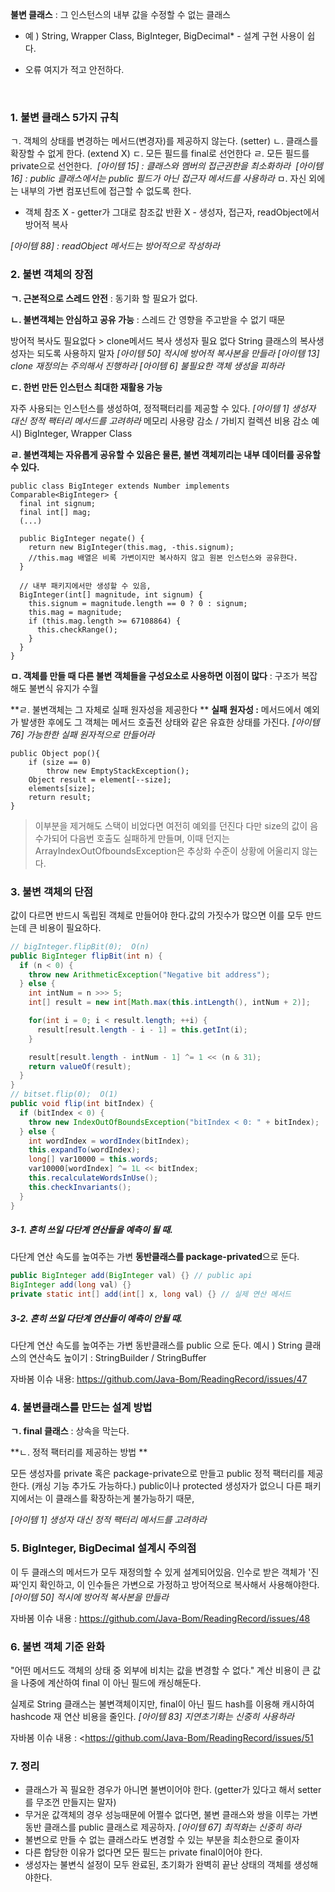 **불변 클래스** : 그 인스턴스의 내부 값을 수정할 수 없는 클래스

*  예 ) String, Wrapper Class, BigInteger, BigDecimal*  - 설계 구현 사용이 쉽다.

*  오류 여지가 적고 안전하다.

   ​

### 1. 불변 클래스 5가지 규칙

ㄱ. 객체의 상태를 변경하는 메서드(변경자)를 제공하지 않는다. (setter)
ㄴ. 클래스를 확장할 수 없게 한다. (extend X)
ㄷ. 모든 필드를 final로 선언한다
ㄹ. 모든 필드를 private으로 선언한다.
​    *[아이템 15] : 클래스와 멤버의 접근권한을 최소화하라*
​    *[아이템 16] : public 클래스에서는 public 필드가 아닌 접근자 메서드를 사용하라*
ㅁ. 자신 외에는 내부의 가변 컴포넌트에 접근할 수 없도록 한다. 

   - 객체 참조 X   - getter가 그대로 참조값 반환 X   - 생성자, 접근자, readObject에서 방어적 복사

   *[아이템 88] : readObject 메서드는 방어적으로 작성하라*



### 2. 불변 객체의 장점

**ㄱ. 근본적으로 스레드 안전** : 동기화 할 필요가 없다.

**ㄴ. 불변객체는 안심하고 공유 가능** : 스레드 간 영향을 주고받을 수 없기 때문

방어적 복사도 필요없다 > clone메서드 복사 생성자 필요 없다
  String 클래스의 복사생성자는 되도록 사용하지 말자
  *[아이템 50] 적시에 방어적 복사본을 만들라*
  *[아이템 13] clone 재정의는 주의해서 진행하라*
  *[아이템 6] 불필요한 객체 생성을 피하라*

**ㄷ. 한번 만든 인스턴스 최대한 재활용 가능**

자주 사용되는 인스턴스를 생성하여, 정적팩터리를 제공할 수 있다. 
*[아이템 1] 생성자 대신 정적 팩터리 메서드를 고려하라*
메모리 사용량 감소 / 가비지 컬렉션 비용 감소
예시) BigInteger, Wrapper Class

**ㄹ. 불변객체는 자유롭게 공유할 수 있음은 물론, 불변 객체끼리는 내부 데이터를 공유할 수 있다.**

```
public class BigInteger extends Number implements Comparable<BigInteger> {
  final int signum;
  final int[] mag;
  (...)

  public BigInteger negate() {
    return new BigInteger(this.mag, -this.signum);
    //this.mag 배열은 비록 가변이지만 복사하지 않고 원본 인스턴스와 공유한다.
  }

  // 내부 패키지에서만 생성할 수 있음, 
  BigInteger(int[] magnitude, int signum) {
    this.signum = magnitude.length == 0 ? 0 : signum;
    this.mag = magnitude;
    if (this.mag.length >= 67108864) {
      this.checkRange();
    }
  }
}
```

**ㅁ. 객체를 만들 때 다른 불변 객체들을 구성요소로 사용하면 이점이 많다** : 구조가 복잡해도 불변식 유지가 수월

**ㄹ. 불변객체는 그 자체로 실패 원자성을 제공한다 **
  **실패 원자성 :** 메서드에서 예외가 발생한 후에도 그 객체는 메서드 호출전 상태와 같은 유효한 상태를 가진다.
  *[아이템 76] 가능한한 실패 원자적으로 만들어라* 

```
public Object pop(){
	if (size == 0)
    	throw new EmptyStackException();
    Object result = element[--size];
    elements[size];
    return result;
}
```

> 이부분을 제거해도 스택이 비었다면 여전히 예외를 던진다 다만 size의 값이 음수가되어 다음번 호출도 실패하게 만들며, 이때 던지는 ArrayIndexOutOfboundsException은 추상화 수준이 상황에 어울리지 않는다.



### 3. 불변 객체의 단점

값이 다르면 반드시 독립된 객체로 만들어야 한다.값의 가짓수가 많으면 이를 모두 만드는데 큰 비용이 필요하다.

```java
// bigInteger.flipBit(0);  O(n)
public BigInteger flipBit(int n) {
  if (n < 0) {
    throw new ArithmeticException("Negative bit address");
  } else {
    int intNum = n >>> 5;
    int[] result = new int[Math.max(this.intLength(), intNum + 2)];

    for(int i = 0; i < result.length; ++i) {
      result[result.length - i - 1] = this.getInt(i);
    }

    result[result.length - intNum - 1] ^= 1 << (n & 31);
    return valueOf(result);
  }
}
// bitset.flip(0);  O(1)
public void flip(int bitIndex) {
  if (bitIndex < 0) {
    throw new IndexOutOfBoundsException("bitIndex < 0: " + bitIndex);
  } else {
    int wordIndex = wordIndex(bitIndex);
    this.expandTo(wordIndex);
    long[] var10000 = this.words;
    var10000[wordIndex] ^= 1L << bitIndex;
    this.recalculateWordsInUse();
    this.checkInvariants();
  }
}
```

##### 3-1. 흔히 쓰일 다단계 연산들을 예측이 될 때.

다단계 연산 속도를 높여주는 가변 **동반클래스를 package-privated**으로 둔다.

```java
public BigInteger add(BigInteger val) {} // public api
BigInteger add(long val) {}
private static int[] add(int[] x, long val) {} // 실제 연산 메서드
```

##### 3-2. 흔히 쓰일 다단계 연산들이 예측이 안될 때.

다단계 연산 속도를 높여주는 가변 동반클래스를 public 으로 둔다.
예시 ) String 클래스의 연산속도 높이기 : StringBuilder / StringBuffer

자바봄 이슈 내용: <https://github.com/Java-Bom/ReadingRecord/issues/47>



### 4. 불변클래스를 만드는 설계 방법

**ㄱ. final 클래스** : 상속을 막는다.

**ㄴ. 정적 팩터리를 제공하는 방법 **

모든 생성자를 private 혹은 package-private으로 만들고 public 정적 팩터리를 제공한다. (캐싱 기능 추가도 가능하다.) public이나 protected 생성자가 없으니 다른 패키지에서는 이 클래스를 확장하는게 불가능하기 때문, 

  *[아이템 1] 생성자 대신 정적 팩터리 메서드를 고려하라*



### 5. BigInteger, BigDecimal 설계시 주의점

이 두 클래스의 메서드가 모두 재정의할 수 있게 설계되어있음. 
인수로 받은 객체가 '진짜'인지 확인하고, 이 인수들은 가변으로 가정하고 방어적으로 복사해서 사용해야한다.
  *[아이템 50] 적시에 방어적 복사본을 만들라*

자바봄 이슈 내용 : <https://github.com/Java-Bom/ReadingRecord/issues/48>



### 6. 불변 객체 기준 완화

"어떤 메서드도 객체의 상태 중 외부에 비치는 값을 변경할 수 없다."
계산 비용이 큰 값을 나중에 계산하여 final 이 아닌 필드에 캐싱해둔다.

실제로 String 클래스는 불변객체이지만, final이 아닌 필드 hash를 이용해 캐시하여 hashcode 재 연산 비용을 줄인다.
  *[아이템 83] 지연초기화는 신중히 사용하라*

자바봄 이슈 내용 : <https://github.com/Java-Bom/ReadingRecord/issues/51



### 7. 정리

- 클래스가 꼭 필요한 경우가 아니면 불변이어야 한다. (getter가 있다고 해서 setter를 무조껀 만들지는 말자)
- 무거운 값객체의 경우 성능때문에 어쩔수 없다면, 불변 클래스와 쌍을 이루는 가변 동반 클래스를 public 클래스로 제공하자.
  *[아이템 67] 최적화는 신중히 하라*
- 불변으로 만들 수 없는 클래스라도 변경할 수 있는 부분을 최소한으로 줄이자
- 다른 합당한 이유가 없다면 모든 필드는 private final이어야 한다.
- 생성자는 불변식 설정이 모두 완료된, 초기화가 완벽히 끝난 상태의 객체를 생성해야한다. 